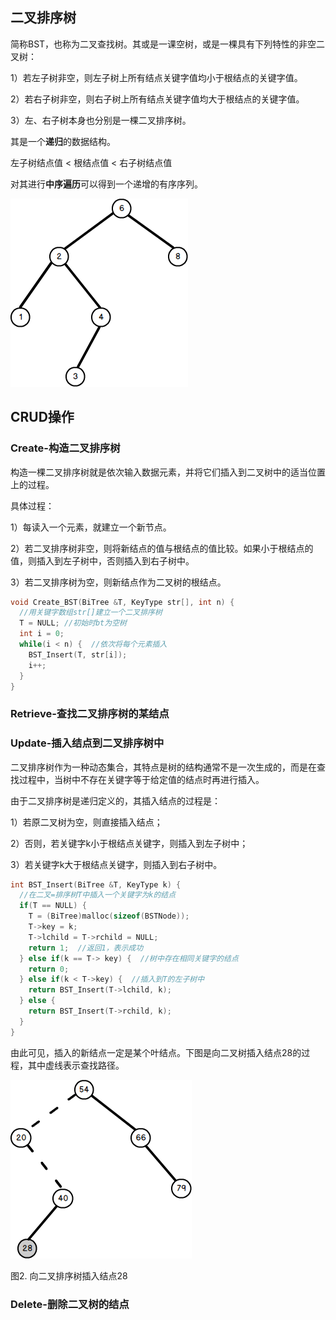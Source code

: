 ## 二叉排序树

简称BST，也称为二叉查找树。其或是一课空树，或是一棵具有下列特性的非空二叉树：

1）若左子树非空，则左子树上所有结点关键字值均小于根结点的关键字值。

2）若右子树非空，则右子树上所有结点关键字值均大于根结点的关键字值。

3）左、右子树本身也分别是一棵二叉排序树。

其是一个**递归**的数据结构。

左子树结点值 < 根结点值 < 右子树结点值

对其进行**中序遍历**可以得到一个递增的有序序列。

![二叉排序树](./picture/二叉排序树.png)

## CRUD操作

### Create-构造二叉排序树
构造一棵二叉排序树就是依次输入数据元素，并将它们插入到二叉树中的适当位置上的过程。

具体过程：

1）每读入一个元素，就建立一个新节点。

2）若二叉排序树非空，则将新结点的值与根结点的值比较。如果小于根结点的值，则插入到左子树中，否则插入到右子树中。

3）若二叉排序树为空，则新结点作为二叉树的根结点。

```c
void Create_BST(BiTree &T, KeyType str[], int n) {
  //用关键字数组str[]建立一个二叉排序树
  T = NULL; //初始时bt为空树
  int i = 0;
  while(i < n) {  //依次将每个元素插入
    BST_Insert(T, str[i]);
    i++;
  }
}
```

### Retrieve-查找二叉排序树的某结点

### Update-插入结点到二叉排序树中
二叉排序树作为一种动态集合，其特点是树的结构通常不是一次生成的，而是在查找过程中，当树中不存在关键字等于给定值的结点时再进行插入。

由于二叉排序树是递归定义的，其插入结点的过程是：

1）若原二叉树为空，则直接插入结点；

2）否则，若关键字k小于根结点关键字，则插入到左子树中；

3）若关键字k大于根结点关键字，则插入到右子树中。

```c
int BST_Insert(BiTree &T, KeyType k) {
  //在二叉=排序树T中插入一个关键字为k的结点
  if(T == NULL) {
    T = (BiTree)malloc(sizeof(BSTNode));
    T->key = k;
    T->lchild = T->rchild = NULL;
    return 1;  //返回1，表示成功
  } else if(k == T-> key) {  //树中存在相同关键字的结点
    return 0;
  } else if(k < T->key) {  //插入到T的左子树中
    return BST_Insert(T->lchild, k);
  } else {
    return BST_Insert(T->rchild, k);
  }
}
```

由此可见，插入的新结点一定是某个叶结点。下图是向二叉树插入结点28的过程，其中虚线表示查找路径。

![二叉排序树插入结点](./picture/二叉排序树插入结点.png)

图2. 向二叉排序树插入结点28

### Delete-删除二叉树的结点
